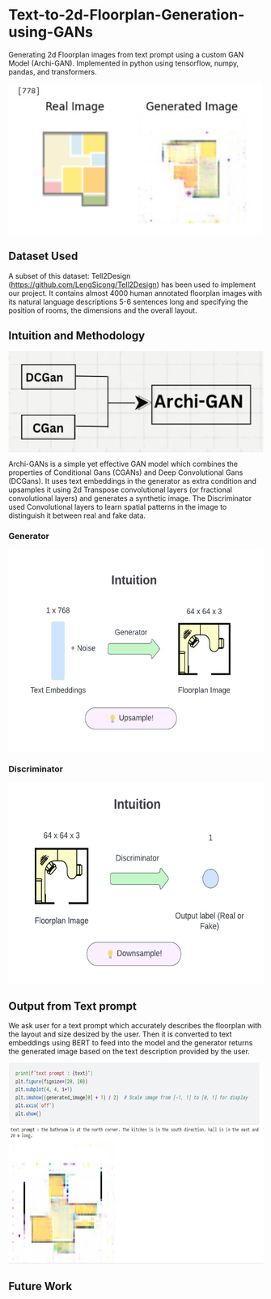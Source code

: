 # Text-to-2d-Floorplan-Generation-using-GANs
Generating 2d Floorplan images from text prompt using a custom GAN Model (Archi-GAN). Implemented in python using tensorflow, numpy, pandas, and transformers.

<a href="https://github.com/Harsh-Ratna/Text-to-2d-Floorplan-Generation-using-GANs/blob/main/output%20images/real_vs_generated.jpg?raw=true" target="blank"><img align="center" src="https://github.com/Harsh-Ratna/Text-to-2d-Floorplan-Generation-using-GANs/blob/main/output%20images/real_vs_generated.jpg?raw=true" height="300" /></a>

## Dataset Used
A subset of this dataset: Tell2Design (https://github.com/LengSicong/Tell2Design) has been used to implement our project. 
It contains almost 4000 human annotated floorplan images with its natural language descriptions 5-6 sentences long and specifying the position of rooms, the dimensions and the overall layout.

## Intuition and Methodology
<a href="https://github.com/Harsh-Ratna/Text-to-2d-Floorplan-Generation-using-GANs/blob/main/diagrams/Archi_gan_simple.png?raw=true" target="blank"><img align="center" src="https://github.com/Harsh-Ratna/Text-to-2d-Floorplan-Generation-using-GANs/blob/main/diagrams/Archi_gan_simple.png?raw=true" height="200" /></a>

Archi-GANs is a simple yet effective GAN model which  combines the properties of Conditional Gans (CGANs) and Deep Convolutional Gans (DCGans). It uses text embeddings in the generator as extra condition and upsamples it using 2d Transpose convolutional layers (or fractional convolutional layers) and generates a synthetic image.
The Discriminator used Convolutional layers to learn spatial patterns in the image to distinguish it between real and fake data.

### Generator
<a href="https://github.com/Harsh-Ratna/Text-to-2d-Floorplan-Generation-using-GANs/blob/main/diagrams/generator_logic_diagram.png?raw=true" target="blank"><img align="center" src="https://github.com/Harsh-Ratna/Text-to-2d-Floorplan-Generation-using-GANs/blob/main/diagrams/generator_logic_diagram.png?raw=true" height="400" /></a>
### Discriminator
<a href="https://github.com/Harsh-Ratna/Text-to-2d-Floorplan-Generation-using-GANs/blob/main/diagrams/discriminator_logic_diagram.png?raw=true" target="blank"><img align="center" src="https://github.com/Harsh-Ratna/Text-to-2d-Floorplan-Generation-using-GANs/blob/main/diagrams/discriminator_logic_diagram.png?raw=true" height="400" /></a>

## Output from Text prompt
We ask user for a text prompt which accurately describes the floorplan with the layout and size desized by the user. Then it is converted to text embeddings using BERT to feed into the model and the generator returns the generated image based on the text description provided by the user.

<a href="https://github.com/Harsh-Ratna/Text-to-2d-Floorplan-Generation-using-GANs/blob/main/output%20images/text_prompt.jpg?raw=true" target="blank"><img align="center" src="https://github.com/Harsh-Ratna/Text-to-2d-Floorplan-Generation-using-GANs/blob/main/output%20images/text_prompt.jpg?raw=true" height="400" /></a>

## Future Work
